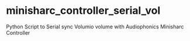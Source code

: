 # minisharc_controller_serial_vol
Python Script to Serial sync Volumio volume with Audiophonics Minisharc Controller
